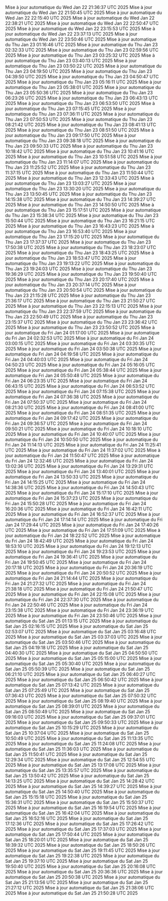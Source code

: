 Mise à jour automatique du Wed Jan 22 21:36:37 UTC 2025
Mise à jour automatique du Wed Jan 22 21:50:45 UTC 2025
Mise à jour automatique du Wed Jan 22 22:15:40 UTC 2025
Mise à jour automatique du Wed Jan 22 22:38:21 UTC 2025
Mise à jour automatique du Wed Jan 22 22:50:47 UTC 2025
Mise à jour automatique du Wed Jan 22 23:15:53 UTC 2025
Mise à jour automatique du Wed Jan 22 23:37:13 UTC 2025
Mise à jour automatique du Wed Jan 22 23:50:46 UTC 2025
Mise à jour automatique du Thu Jan 23 01:16:46 UTC 2025
Mise à jour automatique du Thu Jan 23 02:32:33 UTC 2025
Mise à jour automatique du Thu Jan 23 02:59:56 UTC 2025
Mise à jour automatique du Thu Jan 23 03:25:32 UTC 2025
Mise à jour automatique du Thu Jan 23 03:40:13 UTC 2025
Mise à jour automatique du Thu Jan 23 03:50:22 UTC 2025
Mise à jour automatique du Thu Jan 23 04:19:50 UTC 2025
Mise à jour automatique du Thu Jan 23 04:39:50 UTC 2025
Mise à jour automatique du Thu Jan 23 04:50:47 UTC 2025
Mise à jour automatique du Thu Jan 23 05:16:11 UTC 2025
Mise à jour automatique du Thu Jan 23 05:38:01 UTC 2025
Mise à jour automatique du Thu Jan 23 05:50:36 UTC 2025
Mise à jour automatique du Thu Jan 23 06:23:26 UTC 2025
Mise à jour automatique du Thu Jan 23 06:43:13 UTC 2025
Mise à jour automatique du Thu Jan 23 06:53:50 UTC 2025
Mise à jour automatique du Thu Jan 23 07:15:45 UTC 2025
Mise à jour automatique du Thu Jan 23 07:36:11 UTC 2025
Mise à jour automatique du Thu Jan 23 07:50:53 UTC 2025
Mise à jour automatique du Thu Jan 23 08:21:42 UTC 2025
Mise à jour automatique du Thu Jan 23 08:41:13 UTC 2025
Mise à jour automatique du Thu Jan 23 08:51:50 UTC 2025
Mise à jour automatique du Thu Jan 23 09:17:50 UTC 2025
Mise à jour automatique du Thu Jan 23 09:38:18 UTC 2025
Mise à jour automatique du Thu Jan 23 09:50:33 UTC 2025
Mise à jour automatique du Thu Jan 23 10:18:42 UTC 2025
Mise à jour automatique du Thu Jan 23 10:41:16 UTC 2025
Mise à jour automatique du Thu Jan 23 10:51:58 UTC 2025
Mise à jour automatique du Thu Jan 23 11:14:07 UTC 2025
Mise à jour automatique du Thu Jan 23 11:25:52 UTC 2025
Mise à jour automatique du Thu Jan 23 11:37:15 UTC 2025
Mise à jour automatique du Thu Jan 23 11:50:44 UTC 2025
Mise à jour automatique du Thu Jan 23 12:33:43 UTC 2025
Mise à jour automatique du Thu Jan 23 13:03:27 UTC 2025
Mise à jour automatique du Thu Jan 23 13:30:20 UTC 2025
Mise à jour automatique du Thu Jan 23 13:50:45 UTC 2025
Mise à jour automatique du Thu Jan 23 14:15:38 UTC 2025
Mise à jour automatique du Thu Jan 23 14:39:27 UTC 2025
Mise à jour automatique du Thu Jan 23 14:50:50 UTC 2025
Mise à jour automatique du Thu Jan 23 15:17:51 UTC 2025
Mise à jour automatique du Thu Jan 23 15:38:34 UTC 2025
Mise à jour automatique du Thu Jan 23 15:50:44 UTC 2025
Mise à jour automatique du Thu Jan 23 16:21:15 UTC 2025
Mise à jour automatique du Thu Jan 23 16:43:23 UTC 2025
Mise à jour automatique du Thu Jan 23 16:53:40 UTC 2025
Mise à jour automatique du Thu Jan 23 17:15:20 UTC 2025
Mise à jour automatique du Thu Jan 23 17:37:37 UTC 2025
Mise à jour automatique du Thu Jan 23 17:50:38 UTC 2025
Mise à jour automatique du Thu Jan 23 18:23:07 UTC 2025
Mise à jour automatique du Thu Jan 23 18:43:25 UTC 2025
Mise à jour automatique du Thu Jan 23 18:53:47 UTC 2025
Mise à jour automatique du Thu Jan 23 19:13:22 UTC 2025
Mise à jour automatique du Thu Jan 23 19:24:03 UTC 2025
Mise à jour automatique du Thu Jan 23 19:36:29 UTC 2025
Mise à jour automatique du Thu Jan 23 19:50:40 UTC 2025
Mise à jour automatique du Thu Jan 23 20:17:40 UTC 2025
Mise à jour automatique du Thu Jan 23 20:37:14 UTC 2025
Mise à jour automatique du Thu Jan 23 20:50:54 UTC 2025
Mise à jour automatique du Thu Jan 23 21:15:28 UTC 2025
Mise à jour automatique du Thu Jan 23 21:36:17 UTC 2025
Mise à jour automatique du Thu Jan 23 21:50:27 UTC 2025
Mise à jour automatique du Thu Jan 23 22:15:13 UTC 2025
Mise à jour automatique du Thu Jan 23 22:37:59 UTC 2025
Mise à jour automatique du Thu Jan 23 22:50:49 UTC 2025
Mise à jour automatique du Thu Jan 23 23:15:37 UTC 2025
Mise à jour automatique du Thu Jan 23 23:36:42 UTC 2025
Mise à jour automatique du Thu Jan 23 23:50:52 UTC 2025
Mise à jour automatique du Fri Jan 24 01:17:00 UTC 2025
Mise à jour automatique du Fri Jan 24 02:32:53 UTC 2025
Mise à jour automatique du Fri Jan 24 03:00:15 UTC 2025
Mise à jour automatique du Fri Jan 24 03:30:35 UTC 2025
Mise à jour automatique du Fri Jan 24 03:50:38 UTC 2025
Mise à jour automatique du Fri Jan 24 04:19:58 UTC 2025
Mise à jour automatique du Fri Jan 24 04:40:03 UTC 2025
Mise à jour automatique du Fri Jan 24 04:50:23 UTC 2025
Mise à jour automatique du Fri Jan 24 05:16:05 UTC 2025
Mise à jour automatique du Fri Jan 24 05:38:44 UTC 2025
Mise à jour automatique du Fri Jan 24 05:50:48 UTC 2025
Mise à jour automatique du Fri Jan 24 06:23:35 UTC 2025
Mise à jour automatique du Fri Jan 24 06:43:15 UTC 2025
Mise à jour automatique du Fri Jan 24 06:53:52 UTC 2025
Mise à jour automatique du Fri Jan 24 07:15:38 UTC 2025
Mise à jour automatique du Fri Jan 24 07:36:38 UTC 2025
Mise à jour automatique du Fri Jan 24 07:50:37 UTC 2025
Mise à jour automatique du Fri Jan 24 08:21:30 UTC 2025
Mise à jour automatique du Fri Jan 24 08:41:00 UTC 2025
Mise à jour automatique du Fri Jan 24 08:51:35 UTC 2025
Mise à jour automatique du Fri Jan 24 09:17:42 UTC 2025
Mise à jour automatique du Fri Jan 24 09:36:57 UTC 2025
Mise à jour automatique du Fri Jan 24 09:50:21 UTC 2025
Mise à jour automatique du Fri Jan 24 10:18:10 UTC 2025
Mise à jour automatique du Fri Jan 24 10:40:07 UTC 2025
Mise à jour automatique du Fri Jan 24 10:50:50 UTC 2025
Mise à jour automatique du Fri Jan 24 11:14:13 UTC 2025
Mise à jour automatique du Fri Jan 24 11:25:41 UTC 2025
Mise à jour automatique du Fri Jan 24 11:37:02 UTC 2025
Mise à jour automatique du Fri Jan 24 11:50:47 UTC 2025
Mise à jour automatique du Fri Jan 24 12:32:46 UTC 2025
Mise à jour automatique du Fri Jan 24 13:02:36 UTC 2025
Mise à jour automatique du Fri Jan 24 13:29:31 UTC 2025
Mise à jour automatique du Fri Jan 24 13:40:01 UTC 2025
Mise à jour automatique du Fri Jan 24 13:50:33 UTC 2025
Mise à jour automatique du Fri Jan 24 14:15:25 UTC 2025
Mise à jour automatique du Fri Jan 24 14:38:36 UTC 2025
Mise à jour automatique du Fri Jan 24 14:50:43 UTC 2025
Mise à jour automatique du Fri Jan 24 15:17:10 UTC 2025
Mise à jour automatique du Fri Jan 24 15:37:23 UTC 2025
Mise à jour automatique du Fri Jan 24 15:50:28 UTC 2025
Mise à jour automatique du Fri Jan 24 16:20:36 UTC 2025
Mise à jour automatique du Fri Jan 24 16:42:11 UTC 2025
Mise à jour automatique du Fri Jan 24 16:52:37 UTC 2025
Mise à jour automatique du Fri Jan 24 17:14:14 UTC 2025
Mise à jour automatique du Fri Jan 24 17:29:44 UTC 2025
Mise à jour automatique du Fri Jan 24 17:40:26 UTC 2025
Mise à jour automatique du Fri Jan 24 17:51:09 UTC 2025
Mise à jour automatique du Fri Jan 24 18:22:52 UTC 2025
Mise à jour automatique du Fri Jan 24 18:42:49 UTC 2025
Mise à jour automatique du Fri Jan 24 18:53:10 UTC 2025
Mise à jour automatique du Fri Jan 24 19:12:13 UTC 2025
Mise à jour automatique du Fri Jan 24 19:23:53 UTC 2025
Mise à jour automatique du Fri Jan 24 19:36:41 UTC 2025
Mise à jour automatique du Fri Jan 24 19:50:45 UTC 2025
Mise à jour automatique du Fri Jan 24 20:17:18 UTC 2025
Mise à jour automatique du Fri Jan 24 20:36:19 UTC 2025
Mise à jour automatique du Fri Jan 24 20:50:52 UTC 2025
Mise à jour automatique du Fri Jan 24 21:14:44 UTC 2025
Mise à jour automatique du Fri Jan 24 21:27:32 UTC 2025
Mise à jour automatique du Fri Jan 24 21:38:18 UTC 2025
Mise à jour automatique du Fri Jan 24 21:50:47 UTC 2025
Mise à jour automatique du Fri Jan 24 22:15:08 UTC 2025
Mise à jour automatique du Fri Jan 24 22:37:30 UTC 2025
Mise à jour automatique du Fri Jan 24 22:50:46 UTC 2025
Mise à jour automatique du Fri Jan 24 23:15:38 UTC 2025
Mise à jour automatique du Fri Jan 24 23:36:19 UTC 2025
Mise à jour automatique du Fri Jan 24 23:50:46 UTC 2025
Mise à jour automatique du Sat Jan 25 01:13:15 UTC 2025
Mise à jour automatique du Sat Jan 25 02:16:15 UTC 2025
Mise à jour automatique du Sat Jan 25 02:53:07 UTC 2025
Mise à jour automatique du Sat Jan 25 03:16:48 UTC 2025
Mise à jour automatique du Sat Jan 25 03:37:03 UTC 2025
Mise à jour automatique du Sat Jan 25 03:50:46 UTC 2025
Mise à jour automatique du Sat Jan 25 04:19:18 UTC 2025
Mise à jour automatique du Sat Jan 25 04:40:30 UTC 2025
Mise à jour automatique du Sat Jan 25 04:50:50 UTC 2025
Mise à jour automatique du Sat Jan 25 05:15:00 UTC 2025
Mise à jour automatique du Sat Jan 25 05:30:40 UTC 2025
Mise à jour automatique du Sat Jan 25 05:50:39 UTC 2025
Mise à jour automatique du Sat Jan 25 06:21:10 UTC 2025
Mise à jour automatique du Sat Jan 25 06:40:27 UTC 2025
Mise à jour automatique du Sat Jan 25 06:50:42 UTC 2025
Mise à jour automatique du Sat Jan 25 07:13:42 UTC 2025
Mise à jour automatique du Sat Jan 25 07:25:49 UTC 2025
Mise à jour automatique du Sat Jan 25 07:36:43 UTC 2025
Mise à jour automatique du Sat Jan 25 07:50:32 UTC 2025
Mise à jour automatique du Sat Jan 25 08:19:40 UTC 2025
Mise à jour automatique du Sat Jan 25 08:39:01 UTC 2025
Mise à jour automatique du Sat Jan 25 08:50:49 UTC 2025
Mise à jour automatique du Sat Jan 25 09:16:03 UTC 2025
Mise à jour automatique du Sat Jan 25 09:37:01 UTC 2025
Mise à jour automatique du Sat Jan 25 09:50:33 UTC 2025
Mise à jour automatique du Sat Jan 25 10:15:29 UTC 2025
Mise à jour automatique du Sat Jan 25 10:37:04 UTC 2025
Mise à jour automatique du Sat Jan 25 10:50:49 UTC 2025
Mise à jour automatique du Sat Jan 25 11:13:35 UTC 2025
Mise à jour automatique du Sat Jan 25 11:24:08 UTC 2025
Mise à jour automatique du Sat Jan 25 11:36:03 UTC 2025
Mise à jour automatique du Sat Jan 25 11:50:41 UTC 2025
Mise à jour automatique du Sat Jan 25 12:29:34 UTC 2025
Mise à jour automatique du Sat Jan 25 12:54:55 UTC 2025
Mise à jour automatique du Sat Jan 25 13:17:08 UTC 2025
Mise à jour automatique du Sat Jan 25 13:35:57 UTC 2025
Mise à jour automatique du Sat Jan 25 13:50:42 UTC 2025
Mise à jour automatique du Sat Jan 25 14:13:25 UTC 2025
Mise à jour automatique du Sat Jan 25 14:28:42 UTC 2025
Mise à jour automatique du Sat Jan 25 14:39:27 UTC 2025
Mise à jour automatique du Sat Jan 25 14:50:40 UTC 2025
Mise à jour automatique du Sat Jan 25 15:15:18 UTC 2025
Mise à jour automatique du Sat Jan 25 15:36:31 UTC 2025
Mise à jour automatique du Sat Jan 25 15:50:37 UTC 2025
Mise à jour automatique du Sat Jan 25 16:19:54 UTC 2025
Mise à jour automatique du Sat Jan 25 16:42:04 UTC 2025
Mise à jour automatique du Sat Jan 25 16:52:16 UTC 2025
Mise à jour automatique du Sat Jan 25 17:12:36 UTC 2025
Mise à jour automatique du Sat Jan 25 17:26:42 UTC 2025
Mise à jour automatique du Sat Jan 25 17:37:03 UTC 2025
Mise à jour automatique du Sat Jan 25 17:50:44 UTC 2025
Mise à jour automatique du Sat Jan 25 18:20:01 UTC 2025
Mise à jour automatique du Sat Jan 25 18:39:32 UTC 2025
Mise à jour automatique du Sat Jan 25 18:50:26 UTC 2025
Mise à jour automatique du Sat Jan 25 19:11:45 UTC 2025
Mise à jour automatique du Sat Jan 25 19:22:38 UTC 2025
Mise à jour automatique du Sat Jan 25 19:37:10 UTC 2025
Mise à jour automatique du Sat Jan 25 19:50:40 UTC 2025
Mise à jour automatique du Sat Jan 25 20:16:08 UTC 2025
Mise à jour automatique du Sat Jan 25 20:36:36 UTC 2025
Mise à jour automatique du Sat Jan 25 20:50:38 UTC 2025
Mise à jour automatique du Sat Jan 25 21:13:56 UTC 2025
Mise à jour automatique du Sat Jan 25 21:27:12 UTC 2025
Mise à jour automatique du Sat Jan 25 21:38:06 UTC 2025
Mise à jour automatique du Sat Jan 25 21:50:28 UTC 2025
